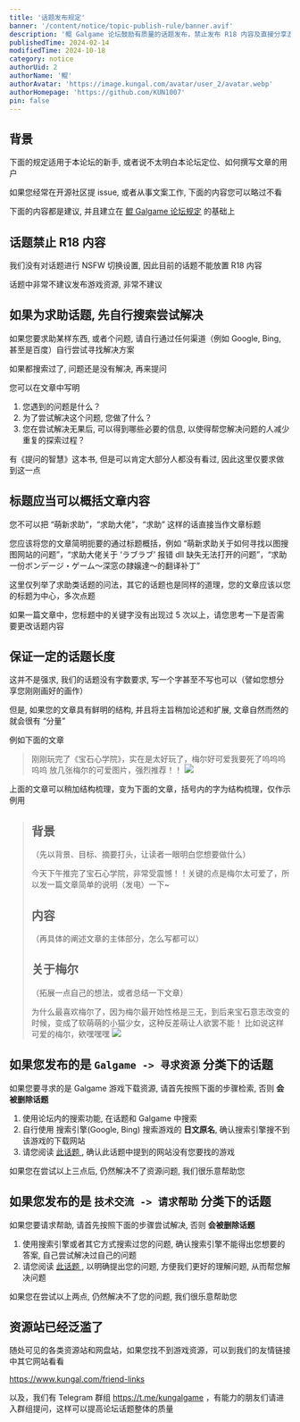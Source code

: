```yaml
---
title: '话题发布规定'
banner: '/content/notice/topic-publish-rule/banner.avif'
description: '鲲 Galgame 论坛鼓励有质量的话题发布，禁止发布 R18 内容及直接分享游戏资源。求助类话题应先自行搜索尝试解决，并在标题和内容中明确问题和已做尝试。标题需准确概括内容，避免使用泛泛词汇如“求助”“萌新”等。文章应尽量有结构和一定长度，增强表达效果。若发布资源请求或技术求助，需按指定步骤操作，否则会被删除。请优先使用论坛搜索和推荐资源网站，必要时可加入官方 Telegram 群获取帮助。'
publishedTime: 2024-02-14
modifiedTime: 2024-10-18
category: notice
authorUid: 2
authorName: '鲲'
authorAvatar: 'https://image.kungal.com/avatar/user_2/avatar.webp'
authorHomepage: 'https://github.com/KUN1007'
pin: false
---
```


## 背景

下面的规定适用于本论坛的新手, 或者说不太明白本论坛定位、如何撰写文章的用户

如果您经常在开源社区提 issue, 或者从事文案工作, 下面的内容您可以略过不看

下面的内容都是建议, 并且建立在 [鲲 Galgame 论坛规定](/doc/notice/rule) 的基础上

## 话题禁止 R18 内容

我们没有对话题进行 NSFW 切换设置, 因此目前的话题不能放置 R18 内容

话题中非常不建议发布游戏资源, 非常不建议

## 如果为求助话题, 先自行搜索尝试解决

如果您要求助某样东西, 或者个问题, 请自行通过任何渠道（例如 Google, Bing, 甚至是百度）自行尝试寻找解决方案

如果都搜索过了, 问题还是没有解决, 再来提问

您可以在文章中写明

1. 您遇到的问题是什么？
2. 为了尝试解决这个问题, 您做了什么？
3. 您在尝试解决无果后, 可以得到哪些必要的信息, 以使得帮您解决问题的人减少重复的探索过程？

有《提问的智慧》这本书, 但是可以肯定大部分人都没有看过, 因此这里仅要求做到这一点

## 标题应当可以概括文章内容

您不可以把 “萌新求助”，“求助大佬”，“求助” 这样的话直接当作文章标题

您应该将您的文章简明扼要的通过标题概括，例如 “萌新求助关于如何寻找以图搜图网站的问题”，“求助大佬关于 ‘ラブラブ’ 报错 dll 缺失无法打开的问题”，“求助一份ボンデージ・ゲーム～深窓の隷嬢達～的翻译补丁”

这里仅列举了求助类话题的问法，其它的话题也是同样的道理，您的文章应该以您的标题为中心，多次点题

如果一篇文章中，您标题中的关键字没有出现过 5 次以上，请您思考一下是否需要更改话题内容

## 保证一定的话题长度

这并不是强求, 我们的话题没有字数要求, 写一个字甚至不写也可以（譬如您想分享您刚刚画好的画作）

但是, 如果您的文章具有鲜明的结构, 并且将主旨稍加论述和扩展, 文章自然而然的就会很有 “分量”

例如下面的文章

> 刚刚玩完了《宝石心学院》，实在是太好玩了，梅尔好可爱我要死了呜呜呜呜呜
> 放几张梅尔的可爱图片，强烈推荐！！
> ![](/content/notice/topic-publish-rule/ev310e.avif)

上面的文章可以稍加结构梳理，变为下面的文章，括号内的字为结构梳理，仅作示例用

> ## 背景
> （先以背景、目标、摘要打头，让读者一眼明白您想要做什么）
> 
> 今天下午推完了宝石心学院，非常受震憾！！关键的点是梅尔太可爱了，所以发一篇文章简单的说明（发电）一下~
>
> ## 内容
> （再具体的阐述文章的主体部分，怎么写都可以）
>
> ## 关于梅尔
> （拓展一点自己的想法，或者总结一下文章）
> 
> 为什么最喜欢梅尔了，因为梅尔最开始性格是三无，到后来宝石意志改变的时候，变成了软萌萌的小猫少女，这种反差萌让人欲罢不能！
> 比如说这样可爱的梅尔，欸嘿嘿嘿
> ![](/content/notice/topic-publish-rule/ev310e.avif)

## 如果您发布的是 `Galgame -> 寻求资源` 分类下的话题

如果您要寻求的是 Galgame 游戏下载资源, 请首先按照下面的步骤检索, 否则 **会被删除话题**

1. 使用论坛内的搜索功能, 在话题和 Galgame 中搜索
2. 自行使用 搜索引擎(Google, Bing) 搜索游戏的 **日文原名**, 确认搜索引擎搜不到该游戏的下载网站
3. 请您阅读 [此话题 ](https://www.kungal.com/topic/1223), 确认此话题中提到的网站没有您要找的游戏

如果您在尝试以上三点后, 仍然解决不了资源问题, 我们很乐意帮助您

## 如果您发布的是 `技术交流 -> 请求帮助` 分类下的话题

如果您要请求帮助, 请首先按照下面的步骤尝试解决, 否则 **会被删除话题**

1. 使用搜索引擎或者其它方式搜索过您的问题, 确认搜索引擎不能得出您想要的答案, 自己尝试解决过自己的问题
2. 请您阅读 [此话题 ](https://www.kungal.com/topic/1483), 以明确提出您的问题, 方便我们更好的理解问题, 从而帮您解决问题

如果您在尝试以上两点, 仍然解决不了您的问题, 我们很乐意帮助您

## 资源站已经泛滥了

随处可见的各类资源站和网盘站，如果您找不到游戏资源，可以到我们的友情链接中其它网站看看

https://www.kungal.com/friend-links

以及，我们有 Telegram 群组 https://t.me/kungalgame ，有能力的朋友们请进入群组提问，这样可以提高论坛话题整体的质量

